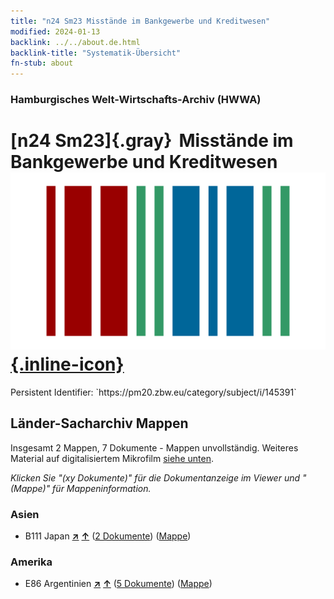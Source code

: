 ```yaml
---
title: "n24 Sm23 Misstände im Bankgewerbe und Kreditwesen"
modified: 2024-01-13
backlink: ../../about.de.html
backlink-title: "Systematik-Übersicht"
fn-stub: about
---
```


### Hamburgisches Welt-Wirtschafts-Archiv (HWWA)

# [n24 Sm23]{.gray}&#8201; Misstände im Bankgewerbe und Kreditwesen &#160; [![Wikidata](/images/Wikidata-logo.svg "Wikidata"){.inline-icon}](http://www.wikidata.org/entity/Q104711042)

<div class="hint">Persistent Identifier: `https://pm20.zbw.eu/category/subject/i/145391`</div>







## Länder-Sacharchiv Mappen






Insgesamt 2 Mappen, 7 Dokumente - Mappen unvollständig. Weiteres Material auf digitalisiertem Mikrofilm [siehe unten](#filmsections).

_Klicken Sie "(xy Dokumente)" für die Dokumentanzeige im Viewer und "(Mappe)" für Mappeninformation._




### Asien

- B111 Japan [**&nearr;**](../../../geo/i/141272/about.de.html "Japan (alle Mappen)") [**&uarr;**](../../../geo/about.de.html#B111 "Ländersystematik") (<a href="https://pm20.zbw.eu/iiifview/folder/sh/141272,145391" title="über: Japan : Misstände im Bankgewerbe und Kreditwesen" target="_blank">2 Dokumente</a>) ([Mappe](../../../../folder/sh/1412xx/141272/1453xx/145391/about.de.html))

### Amerika

- E86 Argentinien [**&nearr;**](../../../geo/i/141692/about.de.html "Argentinien (alle Mappen)") [**&uarr;**](../../../geo/about.de.html#E86 "Ländersystematik") (<a href="https://pm20.zbw.eu/iiifview/folder/sh/141692,145391" title="über: Argentinien : Misstände im Bankgewerbe und Kreditwesen" target="_blank">5 Dokumente</a>) ([Mappe](../../../../folder/sh/1416xx/141692/1453xx/145391/about.de.html))



<a id="filmsections" />













